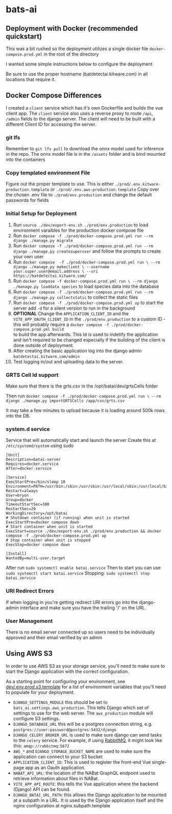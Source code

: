 # bats-ai

## Deployment with Docker (recommended quickstart)

This was a bit rushed so the deployment utilizes a single
docker file `docker-compose.prod.yml` in the root of the directory

I wanted some simple instructions below to configure the deployment

Be sure to use the proper hostname (batdetectai.kitware.com) in
all locations that require it.

## Docker Compose Differences

I created a `client` service which has it's own Dockerfile and
builds the vue client app.
The `client` service also uses a reverse proxy to route
`/api`, `/admin` fields to the django server.
The client will need to be built with a different Client ID
for accessing the server.

### git lfs

Remember to `git lfs pull` to download the onnx model used for inference in the repo.
The onnx model file is in the `/assets` folder and is bind mounted into the containers

### Copy templated environment File
Figure out the proper template to use.  This is either
`./prod/.env.kitware-production.template` or `./prod/.env.aws-production.template`
Copy over the chosen .env file to `./prod/env.production`
and change the default passwords for fields

### Initial Setup for Deployment
1. Run `source ./dev/export-env.sh ./prod/env.production` to load environment varaibles for the production docker compose file
1. Run `docker compose -f ./prod/docker-compose.prod.yml run --rm django ./manage.py migrate`
2. Run `docker compose -f ./prod/docker-compose.prod.yml run --rm django ./manage.py createsuperuser`
   and follow the prompts to create your own user
3. Run `docker compose  -f ./prod/docker-compose.prod.yml run \
                    --rm django ./manage.py makeclient \
                    --username your.super.user@email.address \
                    --uri https://batdetectai.kitware.com/`
4. Run `docker compose -f docker-compose.prod.yml run \
         --rm django ./manage.py loaddata species`
   to load species data into the database
5. Run `docker compose -f ./prod/docker-compose.prod.yml run --rm django ./manage.py collectstatic`
   to collect the static files
6. Run `docker compose -f ./prod/docker-compose.prod.yml up` to start the server
   add `-d` for a silent version to run in the background
7. **OPTIONAL** Change the `APPLICATION_CLIENT_ID` and the `VITE_APP_OAUTH_CLIENT_ID` in the `./prod/env.production` to a custom ID - this will
   probably require a `docker compose -f ./prod/docker-compose.prod.yml build` \
   to build the app afterwards.  This Id is used to indetify the application and
   isn't required to be changed especially if the building of the client is done
   outside of deployment.
8. After creating the basic application log into the django admin `batdetectai.kitware.com/admin`
9. Test logging in/out and uploading data to the server.

### GRTS Cell Id support

Make sure that there is the grts.csv in the /opt/batai/dev/grtsCells folder

Then run `docker compose -f ./prod/docker-compose.prod.yml run \
   --rm django ./manage.py importGRTSCells /app/csv/grts.csv`

It may take a few minutes to upload because it is loading
around 500k rows into the DB.

### system.d service

Service that will automatically start and launch the server
Create this at `/etc/systemd/system` using sudo

```systemd
[Unit]
Description=batai-server
Requires=docker.service
After=docker.service

[Service]
ExecStartPre=/bin/sleep 10
Environment=PATH=/usr/bin:/sbin:/usr/sbin:/usr/local/sbin:/usr/local/bin
Restart=always
User=bryon
Group=docker
TimeoutStartSec=300
RestartSec=20
WorkingDirectory=/opt/batai
# Shutdown container (if running) when unit is started
ExecStartPre=docker compose down
# Start container when unit is started
ExecStart=source ./dev/export-env.sh ./prod/env.production && docker compose -f ./prod/docker-compose.prod.yml up
# Stop container when unit is stopped
ExecStop=docker compose down

[Install]
WantedBy=multi-user.target
```

After run `sudo systemctl enable batai.service`
Then to start you can use `sudo systemctl start batai.service`
Stopping: `sudo systemctl stop batai.service`

### URI Redirect Errors

If when logging in you're getting redirect URI errors go into the
django-admin interface and make sure you have the trailing '/' on the URL.

### User Management

There is no email server connected up so users need to be
individually approved and their email verified by an admin

## Using AWS S3

In order to use AWS S3 as your storage service, you'll need
to make sure to start the Django application with the correct configuration.

As a starting point for configuring your environment, see [dev/.env.prod.s3.template](dev/.env.prod.s3/template)
for a list of environment variables that you'll need to populate for your deployment.

- `DJANGO_SETTINGS_MODULE` this should be set to `bats_ai.settings.aws_production`. This tells Django which set of settings to use for the web server. The `aws_production` module  will configure S3 settings.
- `DJANGO_DATABASE_URL` this will be a postgres connection string, e.g. `postgres://user:password@postgres:5432/django`
- `DJANGO_CELERY_BROKER_URL` is used to make sure django can send tasks to the `celery` service.
   For example, if using [RabbitMQ](https://www.rabbitmq.com/), it might look like this: `amqp://rabbitmq:5672`
- `AWS_*` and `DJANGO_STORAGE_BUCKET_NAME` are used to make sure the application can connect to your S3 bucket
- `APPLICATION_CLIENT_ID`: This is used to register the front-end Vue single-page app as an Oauth application.
- `NABAT_API_URL`: the location of the NABat GraphQL endpoint used to retrieve information about files in NABat.
- `VITE_APP_API_ROUTE`: this tells the Vue application where the backend (Django) API can be found.
- `DJANGO_BATAI_URL_PATH`: this allows the Django application to be mounted at a subpath in a URL. It is used by the Django application itself and the nginx configuration at nginx.subpath.template
